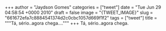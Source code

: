 
+++
author = "Jaydson Gomes"
categories = ["tweet"]
date = "Tue Jun 29 04:58:54 +0000 2010"
draft = false
image = "{TWEET_IMAGE}"
slug = "661672efa7c8884541374d2c0cbc1057d669f1f2"
tags = ["tweet"]
title = """Tá, sério..agora chega...."""
+++
Tá, sério..agora chega.
